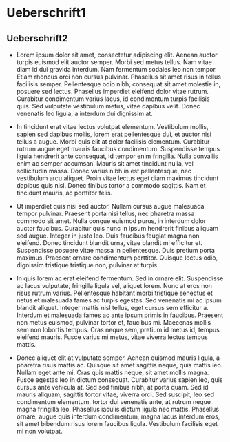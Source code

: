 # Ueberschrift1
## Ueberschrift2
* Lorem ipsum dolor sit amet, consectetur adipiscing elit. Aenean auctor turpis euismod elit auctor semper. Morbi sed metus tellus. Nam vitae diam id dui gravida interdum. Nam fermentum sodales leo non tempor. Etiam rhoncus orci non cursus pulvinar. Phasellus sit amet risus in tellus facilisis semper. Pellentesque odio nibh, consequat sit amet molestie in, posuere sed lectus. Phasellus imperdiet eleifend dolor vitae rutrum. Curabitur condimentum varius lacus, id condimentum turpis facilisis quis. Sed vulputate vestibulum metus, vitae dapibus velit. Donec venenatis leo ligula, a interdum dui dignissim at.

* In tincidunt erat vitae lectus volutpat elementum. Vestibulum mollis, sapien sed dapibus mollis, lorem erat pellentesque dui, et auctor nisi tellus a augue. Morbi quis elit at dolor facilisis elementum. Curabitur rutrum augue eget mauris faucibus condimentum. Suspendisse tempus ligula hendrerit ante consequat, id tempor enim fringilla. Nulla convallis enim ac semper accumsan. Mauris sit amet tincidunt nulla, vel sollicitudin massa. Donec varius nibh in est pellentesque, nec vestibulum arcu aliquet. Proin vitae lectus eget diam maximus tincidunt dapibus quis nisl. Donec finibus tortor a commodo sagittis. Nam et tincidunt mauris, ac porttitor felis.

* Ut imperdiet quis nisi sed auctor. Nullam cursus augue malesuada tempor pulvinar. Praesent porta nisi tellus, nec pharetra massa commodo sit amet. Nulla congue euismod purus, in interdum dolor auctor faucibus. Curabitur quis nunc in ipsum hendrerit finibus aliquam sed augue. Integer in justo leo. Duis faucibus feugiat magna non eleifend. Donec tincidunt blandit urna, vitae blandit mi efficitur et. Suspendisse posuere vitae massa in pellentesque. Duis pretium porta maximus. Praesent ornare condimentum porttitor. Quisque lectus odio, dignissim tristique tristique non, pulvinar at turpis.

* In quis lorem ac erat eleifend fermentum. Sed in ornare elit. Suspendisse ac lacus vulputate, fringilla ligula vel, aliquet lorem. Nunc at eros non risus rutrum varius. Pellentesque habitant morbi tristique senectus et netus et malesuada fames ac turpis egestas. Sed venenatis mi ac ipsum blandit aliquet. Integer mattis nisl tellus, eget cursus sem efficitur a. Interdum et malesuada fames ac ante ipsum primis in faucibus. Praesent non metus euismod, pulvinar tortor et, faucibus mi. Maecenas mollis sem non lobortis tempus. Cras neque sem, pretium id metus id, tempus eleifend mauris. Fusce varius mi metus, vitae viverra lectus tempus mattis.

* Donec aliquet elit at vulputate semper. Aenean euismod mauris ligula, a pharetra risus mattis ac. Quisque sit amet sagittis neque, quis mattis leo. Nullam eget ante mi. Cras quis mattis neque, sit amet mollis magna. Fusce egestas leo in dictum consequat. Curabitur varius sapien leo, quis cursus ante vehicula at. Sed sed finibus nibh, at porta quam. Sed id mauris aliquam, sagittis tortor vitae, viverra orci. Sed suscipit, leo sed condimentum elementum, tortor dui venenatis ante, at rutrum neque magna fringilla leo. Phasellus iaculis dictum ligula nec mattis. Phasellus ornare, augue quis interdum condimentum, magna lacus interdum eros, sit amet bibendum risus lorem faucibus ligula. Vestibulum facilisis eget mi non volutpat. 
